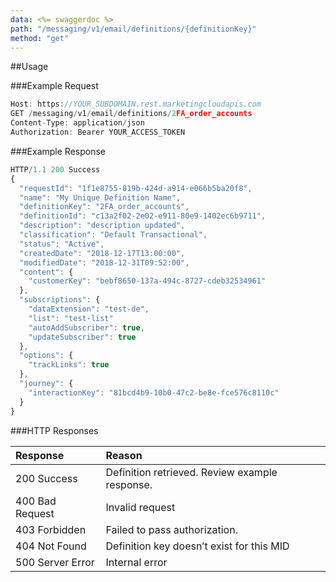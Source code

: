 ```yaml
---
data: <%= swaggerdoc %>
path: "/messaging/v1/email/definitions/{definitionKey}"
method: "get"
---
```

##Usage
<!-- a normal html comment -->
###Example Request
```js
Host: https://YOUR_SUBDOMAIN.rest.marketingcloudapis.com
GET /messaging/v1/email/definitions/2FA_order_accounts
Content-Type: application/json
Authorization: Bearer YOUR_ACCESS_TOKEN
```

###Example Response
```js
HTTP/1.1 200 Success
{
  "requestId": "1f1e8755-819b-424d-a914-e066b5ba20f8",
  "name": "My Unique Definition Name",
  "definitionKey": "2FA_order_accounts",
  "definitionId": "c13a2f02-2e02-e911-80e9-1402ec6b9711",
  "description": "description updated",
  "classification": "Default Transactional",
  "status": "Active",
  "createdDate": "2018-12-17T13:00:00",
  "modifiedDate": "2018-12-31T09:52:00",
  "content": {
    "customerKey": "bebf8650-137a-494c-8727-cdeb32534961"
  },
  "subscriptions": {
    "dataExtension": "test-de",
    "list": "test-list"
    "autoAddSubscriber": true,
    "updateSubscriber": true
  },
  "options": {
    "trackLinks": true
  },
  "journey": {
    "interactionKey": "81bcd4b9-10b0-47c2-be8e-fce576c8110c"
  }
}
```

###HTTP Responses
<table class="table table-hover">
<thead align="left">
<tr>
<th>Response</th>
<th>Reason</th>
</tr>
</thead>
<tbody>
<tr>
<td>200 Success</td>
<td>Definition retrieved. Review example response.</td>
</tr>
<tr>
<td>400 Bad Request</td>
<td>Invalid request</td>
</tr>
<tr>
<td>403 Forbidden</td>
<td>Failed to pass authorization.</td>
</tr>
<tr>
<td>404 Not Found</td>
<td>Definition key doesn’t exist for this MID</td>
</tr>
<tr>
<td>500 Server Error</td>
<td>Internal error</td>
</tr>
</tbody>
</table>
